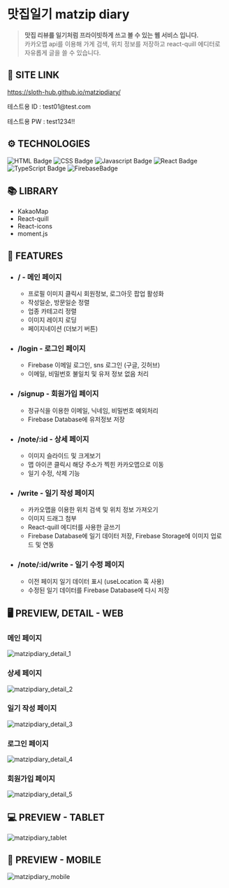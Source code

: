 # 맛집일기 matzip diary

> **맛집 리뷰를 일기처럼 프라이빗하게 쓰고 볼 수 있는 웹 서비스 입니다.** <br>
카카오맵 api를 이용해 가게 검색, 위치 정보를 저장하고 react-quill 에디터로 자유롭게 글을 쓸 수 있습니다.

## 🔗 **SITE LINK**
https://sloth-hub.github.io/matzipdiary/

<p>테스트용 ID : test01@test.com</p>

테스트용 PW : test1234!!

## ⚙ **TECHNOLOGIES**

![HTML Badge](https://img.shields.io/badge/html5-E34F26?style=for-the-badge&logo=html5&logoColor=white)
![CSS Badge](https://img.shields.io/badge/css3-1572B6?style=for-the-badge&logo=css3&logoColor=white)
![Javascript Badge](https://img.shields.io/badge/javascript-F7DF1E?style=for-the-badge&logo=javascript&logoColor=black)
![React Badge](https://img.shields.io/badge/react-61DAFB?style=for-the-badge&logo=react&logoColor=black)
![TypeScript Badge](https://img.shields.io/badge/typescript-3178C6?style=for-the-badge&logo=typescript&logoColor=black)
![FirebaseBadge](https://img.shields.io/badge/firebase-FFCA28?style=for-the-badge&logo=firebase&logoColor=white)

## 📚 **LIBRARY**
- KakaoMap
- React-quill
- React-icons
- moment.js

## 📄 **FEATURES**

- ### / - 메인 페이지
    - 프로필 이미지 클릭시 회원정보, 로그아웃 팝업 활성화
    - 작성일순, 방문일순 정렬
    - 업종 카테고리 정렬
    - 이미지 레이지 로딩
    - 페이지네이션 (더보기 버튼)

- ### /login - 로그인 페이지
  - Firebase 이메일 로그인, sns 로그인 (구글, 깃허브)
  - 이메일, 비밀번호 불일치 및 유저 정보 없음 처리

- ### /signup - 회원가입 페이지
  - 정규식을 이용한 이메일, 닉네임, 비밀번호 예외처리
  - Firebase Database에 유저정보 저장

- ### /note/:id - 상세 페이지
  - 이미지 슬라이드 및 크게보기
  - 맵 아이콘 클릭시 해당 주소가 찍힌 카카오맵으로 이동
  - 일기 수정, 삭제 기능

- ### /write - 일기 작성 페이지
  - 카카오맵을 이용한 위치 검색 및 위치 정보 가져오기
  - 이미지 드래그 첨부
  - React-quill 에디터를 사용한 글쓰기
  - Firebase Database에 일기 데이터 저장, Firebase Storage에 이미지 업로드 및 연동

- ### /note/:id/write - 일기 수정 페이지
  - 이전 페이지 일기 데이터 표시 (useLocation 훅 사용)
  - 수정된 일기 데이터를 Firebase Database에 다시 저장

## 🖥 PREVIEW, DETAIL - **WEB**
### 메인 페이지
![matzipdiary_detail_1](https://github.com/user-attachments/assets/c53e4a90-501d-4ea9-9d00-550c3877c3e8)
### 상세 페이지
![matzipdiary_detail_2](https://github.com/user-attachments/assets/af9baff6-9154-459e-b79c-5f64bdfd80bd)
### 일기 작성 페이지
![matzipdiary_detail_3](https://github.com/user-attachments/assets/83e81b57-b3e0-4d86-9fff-09463d46813a)
### 로그인 페이지
![matzipdiary_detail_4](https://github.com/user-attachments/assets/1149e6ae-8ede-44b9-995b-d29d326f4387)
### 회원가입 페이지
![matzipdiary_detail_5](https://github.com/user-attachments/assets/b8bffd52-4651-4b96-9bf4-075647016f70)

## 💻 PREVIEW - **TABLET**
![matzipdiary_tablet](https://github.com/user-attachments/assets/b06ebaa9-7eb2-45a4-84b1-47b732cd7b43)

## 📱 PREVIEW - **MOBILE**
![matzipdiary_mobile](https://github.com/user-attachments/assets/8831bbd4-ddf5-4b56-b1be-39b8e7bd1d97)


